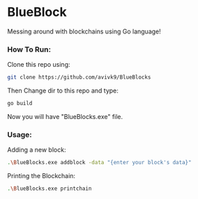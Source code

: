 # BlueBlock

Messing around with blockchains using Go language!


### How To Run:
Clone this repo using:
```bash
git clone https://github.com/avivk9/BlueBlocks
```
Then Change dir to this repo and type:
```bash
go build
```

Now you will have "BlueBlocks.exe" file.

### Usage:
Adding a new block:
```bash
.\BlueBlocks.exe addblock -data "{enter your block's data}"
```
Printing the Blockchain:
```bash
.\BlueBlocks.exe printchain
```
